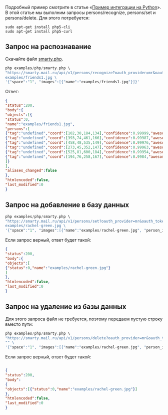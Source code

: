 Подробный пример смотрите в статье «[Пример интеграции на Python](feedback:11789)». В этой статье мы выполним запросы persons/recognize, persons/set и persons/delete. Для этого потребуется:

```
sudo apt-get install php5-cli
sudo apt-get install php5-curl
```

## Запрос на распознавание

Скачайте файл [smarty.php](https://cloud.mail.ru/public/HqA7/ck6NPjotF).

```php
php examples/php/smarty.php \
"https://smarty.mail.ru/api/v1/persons/recognize?oauth_provider=mr&oauth_token="e50b000614a371ce99c01a80a4558d8ed93b313737363830" \
examples/friends1.jpg \
'{"space":"1", "images":[{"name":"examples/friends1.jpg"}]}'
```

Ответ:

```json
{
"status":200,
"body":{
"objects":[{
"status":0,
"name":"examples/friends1.jpg",
"persons":[
{"tag":"undefined","coord":[102,30,184,134],"confidence":0.99999,"awesomeness":0.5025},
{"tag":"undefined","coord":[393,74,461,166],"confidence":0.99987,"awesomeness":0.548},
{"tag":"undefined","coord":[458,48,535,149],"confidence":0.99976,"awesomeness":0.4766},
{"tag":"undefined","coord":[273,45,352,147],"confidence":0.99963,"awesomeness":0.504},
{"tag":"undefined","coord":[525,81,600,184],"confidence":0.99954,"awesomeness":0.4849},
{"tag":"undefined","coord":[194,76,258,167],"confidence":0.9984,"awesomeness":0.5725}
]}
],
"aliases_changed":false
},
"htmlencoded":false,
"last_modified":0
}
```

## Запрос на добавление в базу данных

```php
php examples/php/smarty.php \
"https://smarty.mail.ru/api/v1/persons/set?oauth_provider=mr&oauth_token="e50b000614a371ce99c01a80a4558d8ed93b313737363830" \
examples/rachel-green.jpg \
'{"space":"1", "images":[{"name":"examples/rachel-green.jpg", "person_id":1}]}'
```

Если запрос верный, ответ будет такой:

```json
{
"status":200,
"body":{
"objects":[
{"status":0,"name":"examples/rachel-green.jpg"}
]
},
"htmlencoded":false,
"last_modified":0
}
```

## Запрос на удаление из базы данных

Для этого запроса файл не требуется, поэтому передаем пустую строку вместо пути:

```php
php examples/php/smarty.php \
"https://smarty.mail.ru/api/v1/persons/delete?oauth_provider=mr&oauth_token="e50b000614a371ce99c01a80a4558d8ed93b313737363830" \
"" \
'{"space":"1", "images":[{"name":"examples/rachel-green.jpg", "person_id":1}]}'
```

Если запрос верный, ответ будет такой:

```json

{
"status":200,
"body":
{
"objects":[{"status":0,"name":"examples/rachel-green.jpg"}]
},
"htmlencoded":false,
"last_modified":0
}
```
